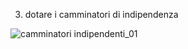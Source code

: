 3. dotare i camminatori di indipendenza

![camminatori indipendenti_01](https://user-images.githubusercontent.com/79698027/114922699-44813480-9e2c-11eb-84f1-e53e5e2e4572.JPG)

